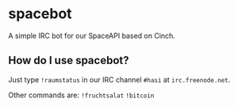 spacebot
========

A simple IRC bot for our SpaceAPI based on Cinch.

How do I use spacebot?
----------------------

Just type ```!raumstatus``` in our IRC channel ```#hasi``` at ```irc.freenode.net```.

Other commands are:
```!fruchtsalat```
```!bitcoin```
